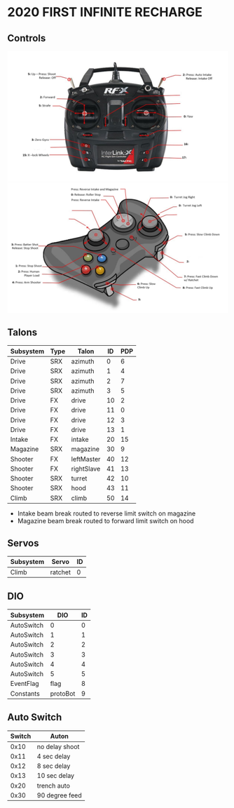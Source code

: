 # 2020 FIRST INFINITE RECHARGE

## Controls

![driver](docs/2020-Driver-Controls.PNG)
![game-controls](docs/2020-Game-Controls.PNG)

## Talons

Subsystem    | Type | Talon       | ID | PDP
------------ | ---- | ----------- | -- | ---
Drive        | SRX  | azimuth     | 0  | 6
Drive        | SRX  | azimuth     | 1  | 4
Drive        | SRX  | azimuth     | 2  | 7
Drive        | SRX  | azimuth     | 3  | 5
Drive        | FX   | drive       | 10 | 2
Drive        | FX   | drive       | 11 | 0
Drive        | FX   | drive       | 12 | 3
Drive        | FX   | drive       | 13 | 1
Intake       | FX   | intake      | 20 | 15
Magazine     | SRX  | magazine    | 30 | 9
Shooter      | FX   | leftMaster  | 40 | 12
Shooter      | FX   | rightSlave  | 41 | 13
Shooter      | SRX  | turret      | 42 | 10
Shooter      | SRX  | hood        | 43 | 11
Climb        | SRX  | climb       | 50 | 14

* Intake beam break routed to reverse limit switch on magazine
* Magazine beam break routed to forward limit switch on hood

## Servos

Subsystem    | Servo       | ID  
------------ | ----------- | -- 
Climb        | ratchet     | 0  

## DIO

Subsystem  | DIO      | ID
---------- | -------- | --
AutoSwitch | 0        | 0
AutoSwitch | 1        | 1
AutoSwitch | 2        | 2
AutoSwitch | 3        | 3
AutoSwitch | 4        | 4
AutoSwitch | 5        | 5
EventFlag  | flag     | 8
Constants  | protoBot | 9 

## Auto Switch

Switch | Auton
------ | -----
0x10   | no delay shoot
0x11   | 4 sec delay
0x12   | 8 sec delay
0x13   | 10 sec delay
0x20   | trench auto
0x30   | 90 degree feed
